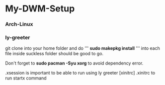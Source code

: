 # My-DWM-Setup
### Arch-Linux
### ly-greeter


git clone into your home folder and do 
'''
**sudo makepkg install**
'''
into each file inside suckless folder
should be good to go.

Don't forget to
**sudo pacman -Syu xorg**
to avoid dependency error.

.xsession is important to be able to run using ly greeter [xinitrc]
.xinitrc to run startx command
